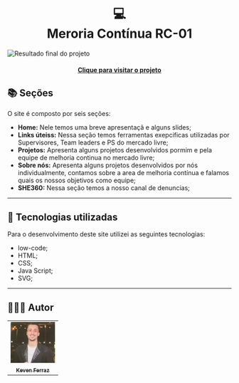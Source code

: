 <h1 align="center">
  💻<br>Meroria Contínua RC-01
</h1>

![Resultado final do projeto]()

<h4 align="center"><a href="https://sites.google.com/mercadolivre.com/melhoriacontinuarc01/menu?authuser=0">Clique para visitar o projeto</a></h4>

## 📚 Seções

O site é composto por seis seções:

- **Home:** Nele temos uma breve apresentaçã e alguns slides;
- **Links úteiss:** Nessa seção temos ferramentas exepcificas utilizadas por Supervisores, Team leaders e PS do mercado livre;
- **Projetos:** Apresenta alguns projetos desenvolvidos pormim e pela equipe de melhoria continua no mercado livre;
- **Sobre nós:** Apresenta alguns projetos desenvolvidos por nós individualmente, contamos sobre a area de melhoria contínua e falamos        quais os nossos objetivos como equipe;
- **SHE360:** Nessa seção temos a nosso canal de denuncias;

---

## 💼 Tecnologias utilizadas

Para o desenvolvimento deste site utilizei as seguintes tecnologias:

- low-code;
- HTML;
- CSS;
- Java Script;
- SVG;

---

<h2>🧑🏻‍💻 Autor</h2>

<table>
  <tr>
    <td align="center">
      <a href="https://github.com/Kevenferraz39">
          <img src="Keven-Ferraz.png" width="100px;" alt="Foto do Keven Ferraz"/><br>
        <sub>
          <b>Keven Ferraz</b>
        </sub>
      </a>
    </td>
  </tr>
</table>
